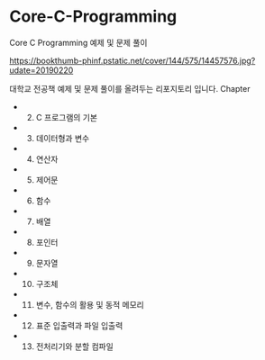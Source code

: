 # Core-C-Programming
Core C Programming 예제 및 문제 풀이

https://bookthumb-phinf.pstatic.net/cover/144/575/14457576.jpg?udate=20190220

대학교 전공책 예제 및 문제 풀이를 올려두는 리포지토리 입니다.
Chapter
 -  2. C 프로그램의 기본
 -  3. 데이터형과 변수
 -  4. 연산자
 -  5. 제어문
 -  6. 함수
 -  7. 배열
 -  8. 포인터
 -  9. 문자열
 - 10. 구조체
 - 11. 변수, 함수의 활용 및 동적 메모리
 - 12. 표준 입출력과 파일 입출력
 - 13. 전처리기와 분할 컴파일
